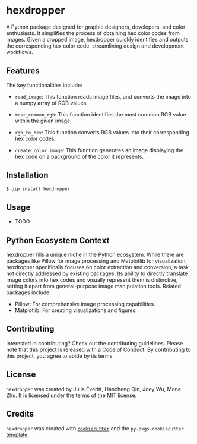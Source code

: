 # hexdropper

A Python package designed for graphic designers, developers, and color enthusiasts. It simplifies the process of obtaining hex color codes from images. Given a cropped image, hexdropper quickly identifies and outputs the corresponding hex color code, streamlining design and development workflows.

## Features
The key functionalities include:

- `read_image`: This function reads image files, and converts the image into a numpy array of RGB values.

- `most_common_rgb`: This function identifies the most common RGB value within the given image. 

- `rgb_to_hex`: This function converts RGB values into their corresponding hex color codes. 

- `create_color_image`: This function generates an image displaying the hex code on a background of the color it represents. 

## Installation

```bash
$ pip install hexdropper
```

## Usage

- TODO

## Python Ecosystem Context
hexdropper fills a unique niche in the Python ecosystem. While there are packages like Pillow for image processing and Matplotlib for visualization, hexdropper specifically focuses on color extraction and conversion, a task not directly addressed by existing packages. Its ability to directly translate image colors into hex codes and visually represent them is distinctive, setting it apart from general-purpose image manipulation tools. Related packages include:

- Pillow: For comprehensive image processing capabilities.
- Matplotlib: For creating visualizations and figures.

## Contributing

Interested in contributing? Check out the contributing guidelines. Please note that this project is released with a Code of Conduct. By contributing to this project, you agree to abide by its terms.

## License

`hexdropper` was created by Julia Everitt, Hancheng Qin, Joey Wu, Mona Zhu. It is licensed under the terms of the MIT license.

## Credits

`hexdropper` was created with [`cookiecutter`](https://cookiecutter.readthedocs.io/en/latest/) and the `py-pkgs-cookiecutter` [template](https://github.com/py-pkgs/py-pkgs-cookiecutter).

